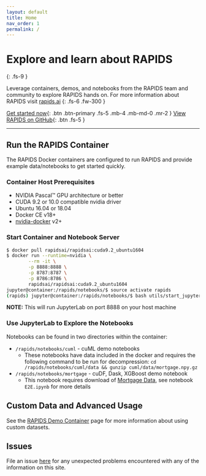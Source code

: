 ```yaml
---
layout: default
title: Home
nav_order: 1
permalink: /
---
```



# Explore and learn about RAPIDS
{: .fs-9 }

Leverage containers, demos, and notebooks from the RAPIDS team and community to explore RAPIDS hands on. For more information about RAPIDS visit [rapids.ai](http://rapids.ai)
{: .fs-6 .fw-300 }

[Get started now](#run-the-rapids-container){: .btn .btn-primary .fs-5 .mb-4 .mb-md-0 .mr-2 } [View RAPIDS on GitHub](https://github.com/rapidsai){: .btn .fs-5 }

---

## Run the RAPIDS Container

The RAPIDS Docker containers are configured to run RAPIDS and provide example data/notebooks to get started quickly.

### Container Host Prerequisites

* NVIDIA Pascal™ GPU architecture or better
* CUDA 9.2 or 10.0 compatible nvidia driver
* Ubuntu 16.04 or 18.04
* Docker CE v18+
* [nvidia-docker](https://github.com/nvidia/nvidia-docker/wiki/Installation-%28version-2.0%29) v2+

### Start Container and Notebook Server

```bash
$ docker pull rapidsai/rapidsai:cuda9.2_ubuntu1604
$ docker run --runtime=nvidia \
        --rm -it \
        -p 8888:8888 \
        -p 8787:8787 \
        -p 8786:8786 \
        rapidsai/rapidsai:cuda9.2_ubuntu1604
jupyter@container:/rapids/notebooks/$ source activate rapids
(rapids) jupyter@container:/rapids/notebooks/$ bash utils/start_jupyter.sh
```
**NOTE:** This will run JupyterLab on port 8888 on your host machine

### Use JupyterLab to Explore the Notebooks

Notebooks can be found in two directories within the container:

* `/rapids/notebooks/cuml` - cuML demo notebooks
  * These notebooks have data included in the docker and requires the following command to be run for decompression: `cd /rapids/notebooks/cuml/data && gunzip cuml/data/mortgage.npy.gz`
* `/rapids/notebooks/mortgage` - cuDF, Dask, XGBoost demo notebook
  * This notebook requires download of [Mortgage Data](datasets/mortgage-data), see notebook `E2E.ipynb` for more details

## Custom Data and Advanced Usage 

See the [RAPIDS Demo Container](containers/rapids-demo) page for more information about using custom datasets.

## Issues

File an issue [here](https://github.com/rapidsai/demos/issues/new) for any unexpected problems encountered with any of the information on this site.
